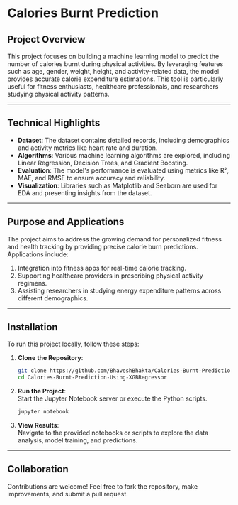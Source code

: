# Calories Burnt Prediction

## Project Overview

This project focuses on building a machine learning model to predict the number of calories burnt during physical activities. By leveraging features such as age, gender, weight, height, and activity-related data, the model provides accurate calorie expenditure estimations. This tool is particularly useful for fitness enthusiasts, healthcare professionals, and researchers studying physical activity patterns.

---

## Technical Highlights

- **Dataset**: The dataset contains detailed records, including demographics and activity metrics like heart rate and duration.  
- **Algorithms**: Various machine learning algorithms are explored, including Linear Regression, Decision Trees, and Gradient Boosting.  
- **Evaluation**: The model's performance is evaluated using metrics like R², MAE, and RMSE to ensure accuracy and reliability.  
- **Visualization**: Libraries such as Matplotlib and Seaborn are used for EDA and presenting insights from the dataset.

---

## Purpose and Applications

The project aims to address the growing demand for personalized fitness and health tracking by providing precise calorie burn predictions. Applications include:  
1. Integration into fitness apps for real-time calorie tracking.  
2. Supporting healthcare providers in prescribing physical activity regimens.  
3. Assisting researchers in studying energy expenditure patterns across different demographics.

---

## Installation

To run this project locally, follow these steps:  

1. **Clone the Repository**:  
   ```bash  
   git clone https://github.com/BhaveshBhakta/Calories-Burnt-Prediction-Using-XGBRegressor.git
   cd Calories-Burnt-Prediction-Using-XGBRegressor
   ```  


2. **Run the Project**:  
   Start the Jupyter Notebook server or execute the Python scripts.  
   ```bash  
   jupyter notebook  
   ```  

3. **View Results**:  
   Navigate to the provided notebooks or scripts to explore the data analysis, model training, and predictions.

---

## Collaboration

Contributions are welcome! Feel free to fork the repository, make improvements, and submit a pull request.
